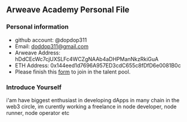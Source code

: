 ## Arweave Academy Personal File

### Personal information

- github account: @dopdop311
- Email: doddop311@gmail.com
- Arweave Address: hDdCEcWc7cjUXSLFc4WCZgNAAb4aDHPManNkzRkiGuA
- ETH Address: 0x144eed1d7696A957ED3cdC655c8fDfD6e0081B0c
- Please finish this [form](https://docs.google.com/forms/d/e/1FAIpQLSfWA5fIIcBgmRppm3jNz5vmf9Mai_QMVil-2pO4r7YKn_Zhtw/viewform?usp=sf_link) to join in the talent pool.

### Introduce Yourself
 i'am have biggest enthusiast in developing dApps in many chain in the web3 circle, im curently working a freelance in node developer, node runner, node operator etc